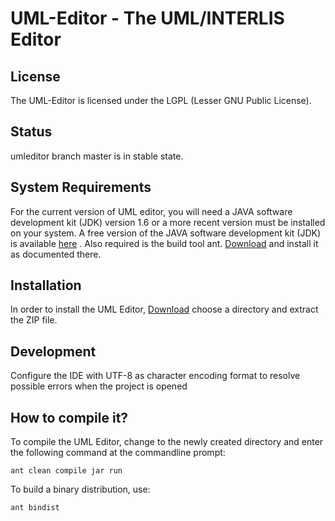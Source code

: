# UML-Editor - The UML/INTERLIS Editor

## License
The UML-Editor is licensed under the LGPL (Lesser GNU Public License).

## Status
umleditor branch master is in stable state.

## System Requirements
For the current version of UML editor, you will need a JAVA software development kit (JDK) version 1.6 or a more recent version must be installed on your system.
A free version of the JAVA software development kit (JDK) is available 
[here](http://www.oracle.com/technetwork/java/javase/downloads/index.html "Download Java Development Kit") .
Also required is the build tool ant. [Download](http://ant.apache.org "Download Apache Ant") and install it as documented there.

## Installation
In order to install the UML Editor, [Download](https://github.com/AgenciaImplementacion/umleditor/releases/download/v3.6.3/umleditor-3.6.3.zip "Download UML/Editor") choose a directory and extract the ZIP file.

## Development
Configure the IDE with UTF-8 as character encoding format to resolve possible errors when the project is opened

## How to compile it?
To compile the UML Editor, change to the newly created directory and enter the following command at the commandline prompt:

~~~
ant clean compile jar run
~~~

To build a binary distribution, use:
~~~
ant bindist
~~~





